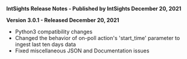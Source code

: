 **IntSights Release Notes - Published by IntSights December 20, 2021**


**Version 3.0.1 - Released December 20, 2021**

* Python3 compatibility changes
* Changed the behavior of on-poll action's 'start_time' parameter to ingest last ten days data
* Fixed miscellaneous JSON and Documentation issues